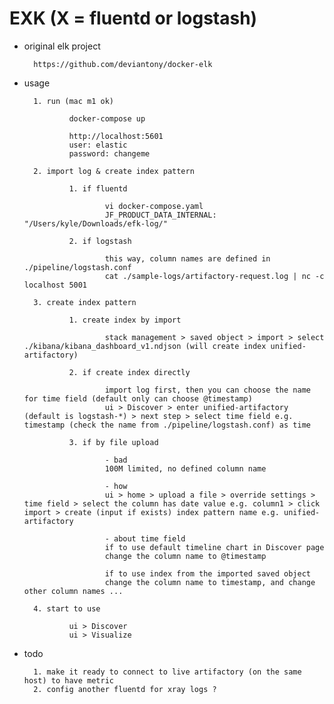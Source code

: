 
# EXK (X = fluentd or logstash)

- original elk project

        https://github.com/deviantony/docker-elk

- usage

        1. run (mac m1 ok)

                docker-compose up

                http://localhost:5601
                user: elastic
                password: changeme

        2. import log & create index pattern

                1. if fluentd

                        vi docker-compose.yaml
                        JF_PRODUCT_DATA_INTERNAL: "/Users/kyle/Downloads/efk-log/"
                
                2. if logstash
                
                        this way, column names are defined in ./pipeline/logstash.conf        
                        cat ./sample-logs/artifactory-request.log | nc -c localhost 5001

        3. create index pattern

                1. create index by import
                
                        stack management > saved object > import > select ./kibana/kibana_dashboard_v1.ndjson (will create index unified-artifactory)
                
                2. if create index directly
                
                        import log first, then you can choose the name for time field (default only can choose @timestamp)
                        ui > Discover > enter unified-artifactory (default is logstash-*) > next step > select time field e.g. timestamp (check the name from ./pipeline/logstash.conf) as time

                3. if by file upload

                        - bad
                        100M limited, no defined column name

                        - how
                        ui > home > upload a file > override settings > time field > select the column has date value e.g. column1 > click import > create (input if exists) index pattern name e.g. unified-artifactory

                        - about time field
                        if to use default timeline chart in Discover page 
                        change the column name to @timestamp

                        if to use index from the imported saved object
                        change the column name to timestamp, and change other column names ...
                
        4. start to use

                ui > Discover
                ui > Visualize

- todo

        1. make it ready to connect to live artifactory (on the same host) to have metric
        2. config another fluentd for xray logs ? 

        



